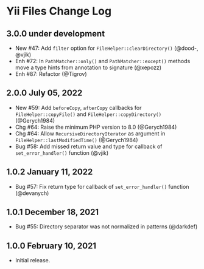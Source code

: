 # Yii Files Change Log

## 3.0.0 under development

- New #47: Add `filter` option for `FileHelper::clearDirectory()` (@dood-, @vjik)
- Enh #72: In `PathMatcher::only()` and `PathMatcher::except()` methods move a type hints from annotation
  to signature (@xepozz)
- Enh #87: Refactor (@Tigrov)

## 2.0.0 July 05, 2022

- New #59: Add `beforeCopy`, `afterCopy` callbacks for `FileHelper::copyFile()` and `FileHelper::copyDirectory()` (@Gerych1984)
- Chg #64: Raise the minimum PHP version to 8.0 (@Gerych1984)
- Chg #64: Allow `RecursiveDirectoryIterator` as argument in `FileHelper::lastModifiedTime()` (@Gerych1984)
- Bug #58: Add missed return value and type for callback of `set_error_handler()` function (@vjik)

## 1.0.2 January 11, 2022

- Bug #57: Fix return type for callback of `set_error_handler()` function (@devanych)

## 1.0.1 December 18, 2021

- Bug #55: Directory separator was not normalized in patterns (@darkdef)

## 1.0.0 February 10, 2021

- Initial release.
